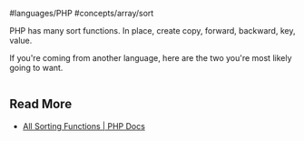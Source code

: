 #languages/PHP #concepts/array/sort

PHP has many sort functions. In place, create copy, forward, backward, key, value.

If you're coming from another language, here are the two you're most likely going to want.

```php

```
## Read More
- [All Sorting Functions | PHP Docs](https://www.php.net/manual/en/array.sorting.php)